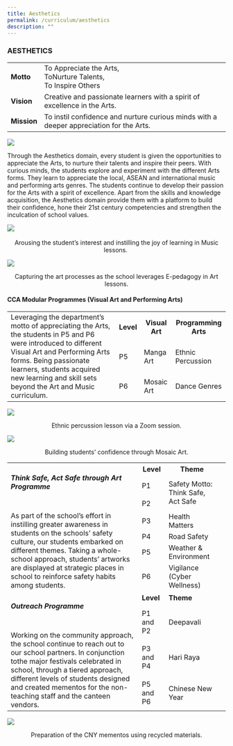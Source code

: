 ```yaml
---
title: Aesthetics
permalink: /curriculum/aesthetics
description: ""
---
```

### AESTHETICS

| | |
| --- | --- |
| **Motto** | To Appreciate the Arts, <br> ToNurture Talents, <br> To Inspire Others |
| **Vision** | Creative and passionate learners with a spirit of excellence in the Arts. |
| **Mission** | To instil confidence and nurture curious minds with a deeper appreciation for the Arts. |

![](/images/1%20(9).jpg)
 
Through the Aesthetics domain, every student is given the opportunities to appreciate the Arts, to nurture their talents and inspire their peers. With curious minds, the students explore and experiment with the different Arts forms. They learn to appreciate the local, ASEAN and international music and performing arts genres. The students continue to develop their passion for the Arts with a spirit of excellence. Apart from the skills and knowledge acquisition, the Aesthetics domain provide them with a platform to build their confidence, hone their 21st century competencies and strengthen the inculcation of school values.

![](/images/2%20(10).jpg)           

<p align="center">Arousing the student’s interest and instilling the joy of learning in Music lessons. </p>
  
![](/images/3%20(7).jpg)

<p align="center">Capturing the art processes as the school leverages E-pedagogy in Art lessons. </p>

#### CCA Modular Programmes (Visual Art and Performing Arts)

<table>
	<tr>
		<td rowspan="3">
			Leveraging the department’s motto of appreciating the Arts, the students in P5 and P6 were introduced to different Visual Art and Performing Arts forms. Being passionate learners, students acquired new learning and skill sets beyond the Art and Music curriculum.  
		</td>
		<th> Level </th>
		<th> Visual Art </th>
		<th> Programming Arts </th>
	</tr>
	<tr>
		<td> P5 </td>
		<td> Manga Art </td>
		<td> Ethnic Percussion </td>
	</tr>
	<tr>
		<td> P6 </td>
		<td> Mosaic Art </td>
		<td> Dance Genres </td>
	</tr>
</table>

![](/images/4%20(7).jpg)

<p align="center">Ethnic percussion lesson via a Zoom session.</p>

![](/images/5%20(6).jpg)

<p align="center">Building students’ confidence through Mosaic Art.</p>

<table>
	<tr>
		<td rowspan="7" width="60%">
			<h5> <em>Think Safe, Act Safe through Art</em> Programme </h5> <br>
			As part of the school’s effort in instilling greater awareness in students on the schools’ safety culture, our students embarked on different themes. Taking a whole-school approach, students’ artworks are displayed at strategic places in school to reinforce safety habits among students.   
		</td>
		<th> Level	</th>
		<th> Theme	</th>
	</tr>
	<tr>
		<td> P1 </td>
		<td rowspan="2">	Safety Motto: <br>Think Safe, Act Safe </td>
	</tr>
	<tr>
		<td>	P2 </td>
	</tr>
	<tr>
		<td>	P3 </td>
		<td> Health Matters </td>
	</tr>
	<tr>
		<td> P4 </td>
		<td> Road Safety </td>
	</tr>
	<tr>
		<td> P5	</td>
		<td> Weather & Environment </td>
	</tr>
	<tr> 
		<td> P6 </td>
		<td> Vigilance (Cyber Wellness) <td>
	</tr>
	<tr>
		<td rowspan="4">
			<h5><em>Outreach Programme</em></h5>  <br>
			Working on the community approach, the school continue to reach out to our school partners. In conjunction tothe major festivals celebrated in school, through a tiered approach, different levels of students designed and created mementos for the non-teaching staff and the canteen vendors.  
		</td>
		<td><b> Level </b></td>
		<td><b> Theme </b></td>
	</tr>
	<tr>
		<td> P1 and P2 </td>
		<td> Deepavali </td>
	</tr>
	<tr>
		<td> P3 and P4 </td>
		<td> Hari Raya </td>
	</tr>
	<tr>
		<td> P5 and P6 </td>
		<td> Chinese New Year </td>
	</tr>
</table>


<img src="/images/6%20(6).jpg"/>

<p align="center">Preparation of the CNY mementos using recycled materials.</p>